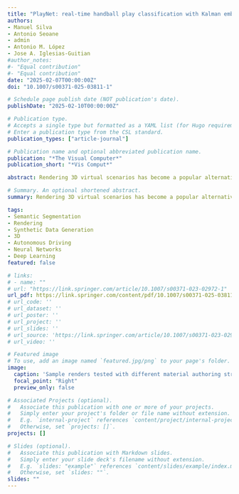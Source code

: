 ```yaml
---
title: "PlayNet: real-time handball play classification with Kalman embeddings and neural networks"
authors:
- Manuel Silva
- Antonio Seoane
- admin
- Antonio M. López
- Jose A. Iglesias-Guitian
#author_notes:
#- "Equal contribution"
#- "Equal contribution"
date: "2025-02-07T00:00:00Z"
doi: "10.1007/s00371-025-03811-1"

# Schedule page publish date (NOT publication's date).
publishDate: "2025-02-10T00:00:00Z"

# Publication type.
# Accepts a single type but formatted as a YAML list (for Hugo requirements).
# Enter a publication type from the CSL standard.
publication_types: ["article-journal"]

# Publication name and optional abbreviated publication name.
publication: "*The Visual Computer*"
publication_short: "*Vis Comput*"

abstract: Rendering 3D virtual scenarios has become a popular alternative for generating per-pixel-labeled image datasets, especially in fields like autonomous driving. The approach is valuable for training neural perception models, such as semantic segmentation models, particularly when data might be scarce, expensive, or difficult to collect. However, fundamental questions persist within the research community regarding the generation and processing of these synthetic images, particularly a better understanding of the key factors influencing the performance of deep learning models trained with such synthetic images. In response, we conducted a series of experiments to elucidate the impact that common aspects involved in the generation of rendered synthetic images may have on the performance of neural semantic segmentation tasks. Our study used a recent autonomous driving synthetic dataset as our main testbed, allowing us to investigate the effect of different approaches when modeling their geometric, material, and lighting details. We also studied the impact of rendering noise, typically produced by path-tracing algorithms, as well as the impact of using different color transformations and tonemapping algorithms.

# Summary. An optional shortened abstract.
summary: Rendering 3D virtual scenarios has become a popular alternative for generating per-pixel-labeled image datasets, especially in fields like autonomous driving. The approach is valuable for training neural perception models, such as semantic segmentation models, particularly when data might be scarce, expensive, or difficult to collect. However, fundamental questions persist within the research community regarding the generation and processing of these synthetic images, particularly a better understanding of the key factors influencing the performance of deep learning models trained with such synthetic images.

tags:
- Semantic Segmentation
- Rendering
- Synthetic Data Generation
- 3D
- Autonomous Driving
- Neural Networks
- Deep Learning
featured: false

# links:
# - name: ""
# url: "https://link.springer.com/article/10.1007/s00371-023-02972-1"
url_pdf: https://link.springer.com/content/pdf/10.1007/s00371-025-03811-1.pdf
# url_code: ''
# url_dataset: ''
# url_poster: ''
# url_project: ''
# url_slides: ''
# url_source: 'https://link.springer.com/article/10.1007/s00371-023-02972-1'
# url_video: ''

# Featured image
# To use, add an image named `featured.jpg/png` to your page's folder. 
image:
  caption: 'Sample renders tested with different material authoring strategies.'
  focal_point: "Right"
  preview_only: false

# Associated Projects (optional).
#   Associate this publication with one or more of your projects.
#   Simply enter your project's folder or file name without extension.
#   E.g. `internal-project` references `content/project/internal-project/index.md`.
#   Otherwise, set `projects: []`.
projects: []

# Slides (optional).
#   Associate this publication with Markdown slides.
#   Simply enter your slide deck's filename without extension.
#   E.g. `slides: "example"` references `content/slides/example/index.md`.
#   Otherwise, set `slides: ""`.
slides: ""
---
```

